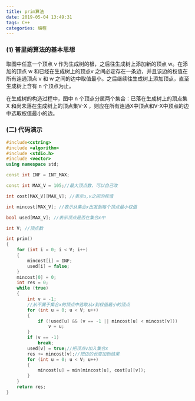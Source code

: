 ```yaml
---
title: prim算法
date: 2019-05-04 13:49:31
tags: C++
categories: 编程
---
```


### (1) 普里姆算法的基本思想

取图中任意一个顶点 v 作为生成树的根，之后往生成树上添加新的顶点 w。在添加的顶点 w 和已经在生成树上的顶点v 之间必定存在一条边，并且该边的权值在所有连通顶点 v 和 w 之间的边中取值最小。之后继续往生成树上添加顶点，直至生成树上含有 n 个顶点为止。

在生成树的构造过程中，图中 n 个顶点分属两个集合：已落在生成树上的顶点集 X 和尚未落在生成树上的顶点集V-X ，则应在所有连通X中顶点和V-X中顶点的边中选取权值最小的边。

### (二) 代码演示

```cpp
#include<cstring>
#include <algorithm>
#include <stdio.h>
#include <vector>
using namespace std;

const int INF = INT_MAX;

const int MAX_V = 105;//最大顶点数，可以自己改

int cost[MAX_V][MAX_V]; //表示u,v之间的权值

int mincost[MAX_V]; //表示从集合x出发到每个顶点最小权值

bool used[MAX_V]; //表示顶点是否在集合x中

int V; //顶点数

int prim()
{
    for (int i = 0; i < V; i++)
    {
        mincost[i] = INF;
        used[i] = false;
    }
    mincost[0] = 0;
    int res = 0;
    while (true)
    {
        int v = -1;
        //从不属于集合x的顶点中选取从x到权值最小的顶点
        for (int u = 0; u < V; u++)
        {
            if (!used[u] && (v == -1 || mincost[u] < mincost[v]))
                v = u;
        }
        if (v == -1)
            break;
        used[v] = true;//把顶点v加入集合x
        res += mincost[v];//把边的长度加到结果
        for (int u = 0; u < V; u++)
        {
            mincost[u] = min(mincost[u], cost[u][v]);
        }
    }
    return res;
}

```

